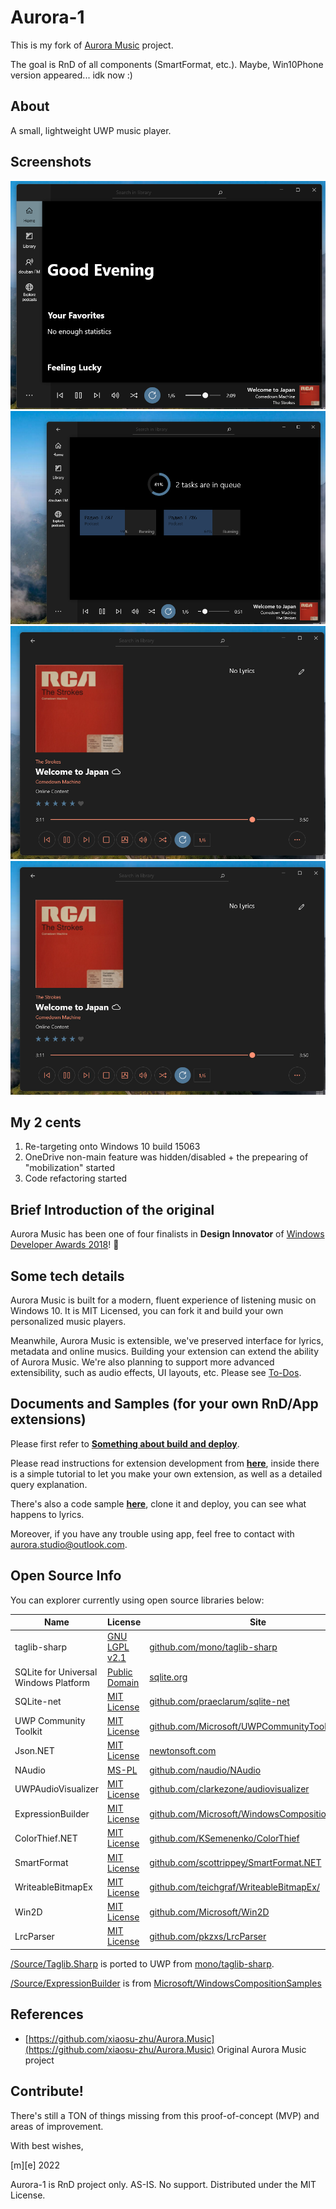 # Aurora-1

This is my fork of [Aurora Music](https://github.com/xiaosu-zhu/Aurora.Music) project.

The goal is RnD of all components (SmartFormat, etc.). Maybe, Win10Phone version appeared... idk now :)

## About

A small, lightweight UWP music player.

## Screenshots
![shot 1](Images/shot1.png)
![shot 2](Images/shot2.png)
![shot 3](Images/shot3.png)
![shot 4](Images/shot3.png)


## My 2 cents

1. Re-targeting onto Windows 10 build 15063
2. OneDrive non-main feature was hidden/disabled + the prepearing of "mobilization" started
3. Code refactoring started 


## Brief Introduction of the original

Aurora Music has been one of four finalists in **Design Innovator** of [Windows Developer Awards 2018](https://developer.microsoft.com/en-us/windows/projects/events/build/2018/awards?utm_campaign=devawards18&utm_source=devcenter&utm_medium=owned&utm_content=hero)! 🎉


## Some tech details

Aurora Music is built for a modern, fluent experience of listening music on Windows 10. It is MIT Licensed, you can fork it and build your own personalized music players.

Meanwhile, Aurora Music is extensible, we've preserved interface for lyrics, metadata and online musics. Building your extension can extend the ability of Aurora Music. We're also planning to support more advanced extensibility, such as audio effects, UI layouts, etc. Please see [To-Dos](https://github.com/pkzxs/Aurora.Music/blob/master/README.md#to-dos).


## Documents and Samples (for your own RnD/App extensions)

Please first refer to **[Something about build and deploy](./Source)**.

Please read instructions for extension development from **[here](./Documentation)**, inside there is a simple tutorial to let you make your own extension, as well as a detailed query explanation.

There's also a code sample **[here](./Samples)**, clone it and deploy, you can see what happens to lyrics.

Moreover, if you have any trouble using app, feel free to contact with [aurora.studio@outlook.com](mailto:aurora.studio@outlook.com).


## Open Source Info

You can explorer currently using open source libraries below:

| Name | License | Site |
| --- | --- | --- |
| taglib-sharp | [GNU LGPL v2.1](https://github.com/mono/taglib-sharp/blob/master/COPYING) | [github.com/mono/taglib-sharp](https://github.com/mono/taglib-sharp) |
| SQLite for Universal Windows Platform | [Public Domain](http://www.sqlite.org/copyright.html) | [sqlite.org](http://www.sqlite.org/) |
| SQLite-net | [MIT License](https://github.com/praeclarum/sqlite-net/blob/master/LICENSE.md) | [github.com/praeclarum/sqlite-net](https://github.com/praeclarum/sqlite-net) |
| UWP Community Toolkit | [MIT License](https://github.com/Microsoft/UWPCommunityToolkit/blob/master/license.md) | [github.com/Microsoft/UWPCommunityToolkit ](https://github.com/Microsoft/UWPCommunityToolkit) |
| Json.NET | [MIT License](https://github.com/JamesNK/Newtonsoft.Json/blob/master/LICENSE.md) | [newtonsoft.com](https://www.newtonsoft.com/json) |
| NAudio | [MS-PL](https://github.com/naudio/NAudio/blob/master/license.txt) | [github.com/naudio/NAudio](https://github.com/naudio/NAudio) |
| UWPAudioVisualizer | [MIT License](https://github.com/clarkezone/audiovisualizer/blob/master/LICENSE) | [github.com/clarkezone/audiovisualizer](https://github.com/clarkezone/audiovisualizer) |
| ExpressionBuilder | [MIT License](https://github.com/Microsoft/WindowsUIDevLabs/blob/master/LICENSE.txt) | [github.com/Microsoft/WindowsCompositionSamples](https://github.com/Microsoft/WindowsCompositionSamples/tree/master/ExpressionBuilder) |
| ColorThief.NET | [MIT License](https://github.com/KSemenenko/ColorThief/blob/master/LICENSE) | [github.com/KSemenenko/ColorThief](https://github.com/KSemenenko/ColorThief) |
| SmartFormat | [MIT License](https://github.com/scottrippey/SmartFormat.NET/wiki/License) | [github.com/scottrippey/SmartFormat.NET](https://github.com/scottrippey/SmartFormat.NET) |
| WriteableBitmapEx | [MIT License](https://github.com/teichgraf/WriteableBitmapEx/blob/master/LICENSE) | [github.com/teichgraf/WriteableBitmapEx/](https://github.com/teichgraf/WriteableBitmapEx/) |
| Win2D | [MIT License](https://github.com/Microsoft/Win2D/blob/master/LICENSE.txt) | [github.com/Microsoft/Win2D](https://github.com/Microsoft/Win2D) |
| LrcParser | [MIT License](https://github.com/pkzxs/Aurora.Music/blob/master/LICENSE) | [github.com/pkzxs/LrcParser](https://github.com/pkzxs/Aurora.Music/tree/master/Source/LrcParser) |


[/Source/Taglib.Sharp](./Source/TagLib.Sharp/) is ported to UWP from [mono/taglib-sharp](https://github.com/mono/taglib-sharp).

[/Source/ExpressionBuilder](./Source/ExpressionBuilder/) is from [Microsoft/WindowsCompositionSamples](https://github.com/Microsoft/WindowsCompositionSamples)

## References

- [https://github.com/xiaosu-zhu/Aurora.Music](https://github.com/xiaosu-zhu/Aurora.Music) Original Aurora Music project

## Contribute!

There's still a TON of things missing from this proof-of-concept (MVP) and areas of improvement.

With best wishes,

[m][e] 2022


Aurora-1 is RnD project only. AS-IS. No support. Distributed under the MIT License.



